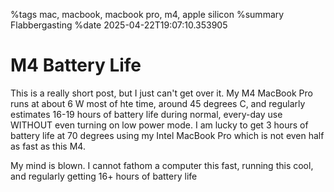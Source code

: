 %tags mac, macbook, macbook pro, m4, apple silicon
%summary Flabbergasting
%date 2025-04-22T19:07:10.353905

# M4 Battery Life

This is a really short post, but I just can't get over it. My M4 MacBook Pro runs at about 6 W most of hte time,
around 45 degrees C, and regularly estimates 16-19 hours of battery life during normal, every-day use WITHOUT even turning on low power mode. I am lucky to get 3 hours of battery life at 70 degrees using my Intel MacBook Pro which is not even half as fast as this M4.

My mind is blown. I cannot fathom a computer this fast, running this cool, and regularly getting 16+ hours of battery life
